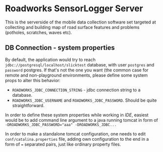 # Roadworks SensorLogger Server

This is the serverside of the mobile data collection software set targeted at collecting and building
map of road surface features and problems (potholes, scratches, waves etc).

## DB Connection - system properties
By default, the application would try to reach `jdbc://postgresql/localhost/slicktest` database, with user
`postgres` and `password` postgres. If that's not the one you want (the common case for remote and non-playground
environments, please define some system props to alter this behavior:
  * `ROADWORKS_JDBC_CONNECTION_STRING` - jdbc connection string to a database.
  * `ROADWORKS_JDBC_USERNAME` and `ROADWORKS_JDBC_PASSWORD`. Should be quite straightforward.

In order to define these system properties while working in *IDE*, easiest would be to add command line argument
to a java running tomcat in form of `-DROADWORKS_JDBC_PASSWORD="aaa" -DROADWORKS_JDBC...`

In order to make a standalone tomcat configuration, one needs to edit `conf/catalina.properties` file, adding own
configuration to the end in a form of `=` separated pairs, just like ordinary property files.
